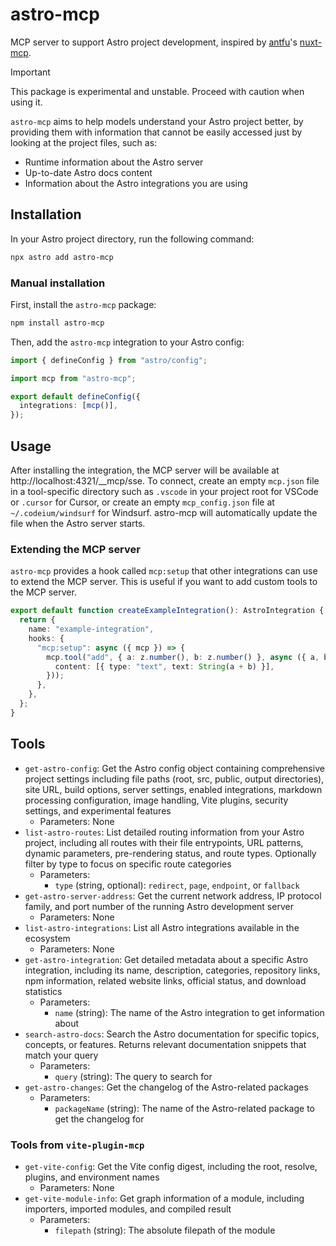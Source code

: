 # astro-mcp

MCP server to support Astro project development, inspired by [antfu](https://github.com/antfu)'s [nuxt-mcp](https://github.com/antfu/nuxt-mcp).

> [!IMPORTANT]
> This package is experimental and unstable. Proceed with caution when using it.

`astro-mcp` aims to help models understand your Astro project better, by providing them with information that cannot be easily accessed just by looking at the project files, such as:

- Runtime information about the Astro server
- Up-to-date Astro docs content
- Information about the Astro integrations you are using

## Installation

In your Astro project directory, run the following command:

```sh
npx astro add astro-mcp
```

### Manual installation

First, install the `astro-mcp` package:

```sh
npm install astro-mcp
```

Then, add the `astro-mcp` integration to your Astro config:

```ts
import { defineConfig } from "astro/config";

import mcp from "astro-mcp";

export default defineConfig({
  integrations: [mcp()],
});
```

## Usage

After installing the integration, the MCP server will be available at http://localhost:4321/__mcp/sse. To connect, create an empty `mcp.json` file in a tool-specific directory such as `.vscode` in your project root for VSCode or `.cursor` for Cursor, or create an empty `mcp_config.json` file at `~/.codeium/windsurf` for Windsurf. astro-mcp will automatically update the file when the Astro server starts.

### Extending the MCP server

`astro-mcp` provides a hook called `mcp:setup` that other integrations can use to extend the MCP server. This is useful if you want to add custom tools to the MCP server.

```ts
export default function createExampleIntegration(): AstroIntegration {
  return {
    name: "example-integration",
    hooks: {
      "mcp:setup": async ({ mcp }) => {
        mcp.tool("add", { a: z.number(), b: z.number() }, async ({ a, b }) => ({
          content: [{ type: "text", text: String(a + b) }],
        }));
      },
    },
  };
}
```

## Tools

- `get-astro-config`: Get the Astro config object containing comprehensive project settings including file paths (root, src, public, output directories), site URL, build options, server settings, enabled integrations, markdown processing configuration, image handling, Vite plugins, security settings, and experimental features
  - Parameters: None
- `list-astro-routes`: List detailed routing information from your Astro project, including all routes with their file entrypoints, URL patterns, dynamic parameters, pre-rendering status, and route types. Optionally filter by type to focus on specific route categories
  - Parameters:
    - `type` (string, optional): `redirect`, `page`, `endpoint`, or `fallback`
- `get-astro-server-address`: Get the current network address, IP protocol family, and port number of the running Astro development server
  - Parameters: None
- `list-astro-integrations`: List all Astro integrations available in the ecosystem
  - Parameters: None
- `get-astro-integration`: Get detailed metadata about a specific Astro integration, including its name, description, categories, repository links, npm information, related website links, official status, and download statistics
  - Parameters:
    - `name` (string): The name of the Astro integration to get information about
- `search-astro-docs`: Search the Astro documentation for specific topics, concepts, or features. Returns relevant documentation snippets that match your query
  - Parameters:
    - `query` (string): The query to search for
- `get-astro-changes`: Get the changelog of the Astro-related packages
  - Parameters:
    - `packageName` (string): The name of the Astro-related package to get the changelog for

### Tools from `vite-plugin-mcp`

- `get-vite-config`: Get the Vite config digest, including the root, resolve, plugins, and environment names
  - Parameters: None
- `get-vite-module-info`: Get graph information of a module, including importers, imported modules, and compiled result
  - Parameters:
    - `filepath` (string): The absolute filepath of the module
